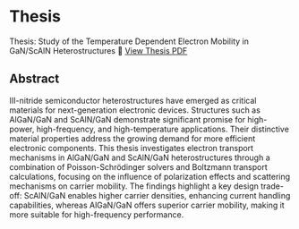 # Thesis
Thesis: Study of the Temperature Dependent Electron Mobility in GaN/ScAlN Heterostructures
📄 [View Thesis PDF](https://github.com/SeanYang111/Thesis/raw/main/Thesis_Bo-Shiang%20Yang.pdf)
## Abstract
III-nitride semiconductor heterostructures have emerged as critical materials for next-generation
electronic devices. Structures such as AlGaN/GaN and ScAlN/GaN demonstrate significant
promise for high-power, high-frequency, and high-temperature applications. Their distinctive
material properties address the growing demand for more efficient electronic components. This
thesis investigates electron transport mechanisms in AlGaN/GaN and ScAlN/GaN
heterostructures through a combination of Poisson-Schrödinger solvers and Boltzmann transport
calculations, focusing on the influence of polarization effects and scattering mechanisms on
carrier mobility. The findings highlight a key design trade-off: ScAlN/GaN enables higher carrier
densities, enhancing current handling capabilities, whereas AlGaN/GaN offers superior carrier
mobility, making it more suitable for high-frequency performance.
